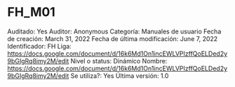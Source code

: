 # FH_M01

Auditado: Yes
Auditor: Anonymous
Categoría: Manuales de usuario
Fecha de creación: March 31, 2022
Fecha de última modificación: June 7, 2022
Identificador: FH
Liga: https://docs.google.com/document/d/16k6Md1On1incEWLVPIzffQoELDed2y9bGIgRq8imy2M/edit
Nivel o status: Dinámico
Nombre: https://docs.google.com/document/d/16k6Md1On1incEWLVPIzffQoELDed2y9bGIgRq8imy2M/edit
Se utiliza?: Yes
Última versión: 1.0